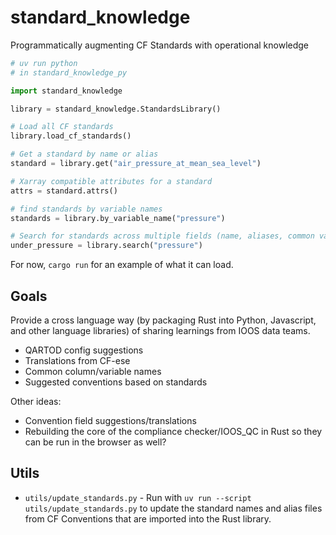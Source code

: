 # standard_knowledge
Programmatically augmenting CF Standards with operational knowledge

```py
# uv run python
# in standard_knowledge_py

import standard_knowledge

library = standard_knowledge.StandardsLibrary()

# Load all CF standards
library.load_cf_standards()

# Get a standard by name or alias
standard = library.get("air_pressure_at_mean_sea_level")

# Xarray compatible attributes for a standard
attrs = standard.attrs()

# find standards by variable names
standards = library.by_variable_name("pressure")

# Search for standards across multiple fields (name, aliases, common variable names, related standards)
under_pressure = library.search("pressure")
```

For now, `cargo run` for an example of what it can load.

## Goals

Provide a cross language way (by packaging Rust into Python, Javascript, and other language libraries) of sharing learnings from IOOS data teams.

- QARTOD config suggestions
- Translations from CF-ese
- Common column/variable names
- Suggested conventions based on standards

Other ideas:

- Convention field suggestions/translations
- Rebuilding the core of the compliance checker/IOOS_QC in Rust so they can be run in the browser as well?

## Utils

- `utils/update_standards.py` - Run with `uv run --script utils/update_standards.py` to update the standard names and alias files from CF Conventions that are imported into the Rust library.
